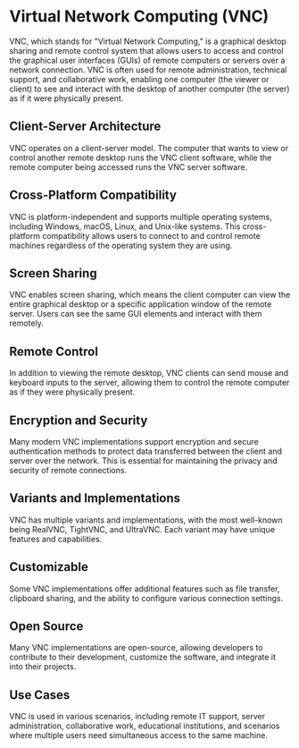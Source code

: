 # Virtual Network Computing (VNC)
VNC, which stands for "Virtual Network Computing," is a graphical desktop sharing and remote control system that allows users to access and control the graphical user interfaces (GUIs) of remote computers or servers over a network connection. VNC is often used for remote administration, technical support, and collaborative work, enabling one computer (the viewer or client) to see and interact with the desktop of another computer (the server) as if it were physically present.

## Client-Server Architecture
VNC operates on a client-server model. The computer that wants to view or control another remote desktop runs the VNC client software, while the remote computer being accessed runs the VNC server software.
## Cross-Platform Compatibility
VNC is platform-independent and supports multiple operating systems, including Windows, macOS, Linux, and Unix-like systems. This cross-platform compatibility allows users to connect to and control remote machines regardless of the operating system they are using.
## Screen Sharing
VNC enables screen sharing, which means the client computer can view the entire graphical desktop or a specific application window of the remote server. Users can see the same GUI elements and interact with them remotely.
## Remote Control
In addition to viewing the remote desktop, VNC clients can send mouse and keyboard inputs to the server, allowing them to control the remote computer as if they were physically present.
## Encryption and Security
Many modern VNC implementations support encryption and secure authentication methods to protect data transferred between the client and server over the network. This is essential for maintaining the privacy and security of remote connections.
## Variants and Implementations
VNC has multiple variants and implementations, with the most well-known being RealVNC, TightVNC, and UltraVNC. Each variant may have unique features and capabilities.
## Customizable
Some VNC implementations offer additional features such as file transfer, clipboard sharing, and the ability to configure various connection settings.
## Open Source
Many VNC implementations are open-source, allowing developers to contribute to their development, customize the software, and integrate it into their projects.
## Use Cases
VNC is used in various scenarios, including remote IT support, server administration, collaborative work, educational institutions, and scenarios where multiple users need simultaneous access to the same machine.
